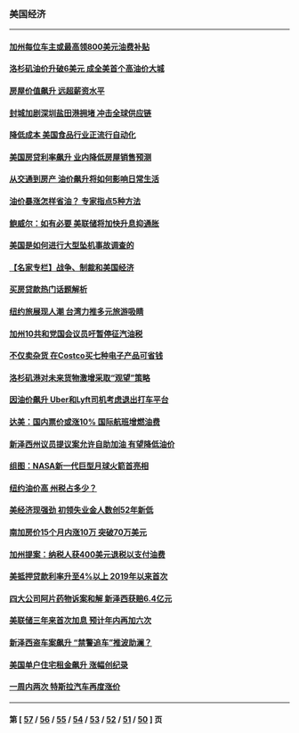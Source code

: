 ### 美国经济
---
#### [加州每位车主或最高领800美元油费补贴](../../pages/ncid1078158/n13668854.md) 
#### [洛杉矶油价升破6美元 成全美首个高油价大城](../../pages/ncid1078158/n13668808.md) 
#### [房屋价值飙升 远超薪资水平](../../pages/ncid1078158/n13666904.md) 
#### [封城加剧深圳盐田港拥堵 冲击全球供应链](../../pages/ncid1078158/n13666819.md) 
#### [降低成本 美国食品行业正流行自动化](../../pages/ncid1078158/n13666327.md) 
#### [美国房贷利率飙升 业内降低房屋销售预测](../../pages/ncid1078158/n13666187.md) 
#### [从交通到房产 油价飙升将如何影响日常生活](../../pages/ncid1078158/n13665631.md) 
#### [油价暴涨怎样省油？ 专家指点5种方法](../../pages/ncid1078158/n13665518.md) 
#### [鲍威尔：如有必要 美联储将加快升息抑通胀](../../pages/ncid1078158/n13662845.md) 
#### [美国是如何进行大型坠机事故调查的](../../pages/ncid1078158/n13663267.md) 
#### [【名家专栏】战争、制裁和美国经济](../../pages/ncid1078158/n13662454.md) 
#### [买房贷款热门话题解析](../../pages/ncid1078158/n13662720.md) 
#### [纽约旅展现人潮 台湾力推多元旅游吸睛](../../pages/ncid1078158/n13661145.md) 
#### [加州10共和党国会议员吁暂停征汽油税](../../pages/ncid1078158/n13660946.md) 
#### [不仅卖杂货 在Costco买七种电子产品可省钱](../../pages/ncid1078158/n13657267.md) 
#### [洛杉矶港对未来货物激增采取“观望”策略](../../pages/ncid1078158/n13657094.md) 
#### [因油价飙升 Uber和Lyft司机考虑退出打车平台](../../pages/ncid1078158/n13656622.md) 
#### [达美：国内票价或涨10% 国际航班增燃油费](../../pages/ncid1078158/n13656395.md) 
#### [新泽西州议员提议案允许自助加油 有望降低油价](../../pages/ncid1078158/n13654120.md) 
#### [组图：NASA新一代巨型月球火箭首亮相](../../pages/ncid1078158/n13655823.md) 
#### [纽约油价高 州税占多少？](../../pages/ncid1078158/n13655040.md) 
#### [美经济现强劲 初领失业金人数创52年新低](../../pages/ncid1078158/n13654594.md) 
#### [南加房价15个月内涨10万 突破70万美元](../../pages/ncid1078158/n13654490.md) 
#### [加州提案：纳税人获400美元退税以支付油费](../../pages/ncid1078158/n13654420.md) 
#### [美抵押贷款利率升至4%以上 2019年以来首次](../../pages/ncid1078158/n13654130.md) 
#### [四大公司阿片药物诉案和解 新泽西获赔6.4亿元](../../pages/ncid1078158/n13653790.md) 
#### [美联储三年来首次加息 预计年内再加六次](../../pages/ncid1078158/n13651305.md) 
#### [新泽西盗车案飙升 “禁警追车”推波助澜？](../../pages/ncid1078158/n13651254.md) 
#### [美国单户住宅租金飙升 涨幅创纪录](../../pages/ncid1078158/n13648289.md) 
#### [一周内两次 特斯拉汽车再度涨价](../../pages/ncid1078158/n13648301.md) 

---
#### 第 [ [57](./57.md) / [56](./56.md) / [55](./55.md) / [54](./54.md) / [53](./53.md) / [52](./52.md) / [51](./51.md) / [50](./50.md) ] 页
